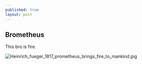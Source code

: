 ```yaml
---
published: true
layout: post
---
```



## Brometheus 

This bro is fire.

![Heinrich_fueger_1817_prometheus_brings_fire_to_mankind.jpg]({{site.baseurl}}/_posts/Heinrich_fueger_1817_prometheus_brings_fire_to_mankind.jpg)



